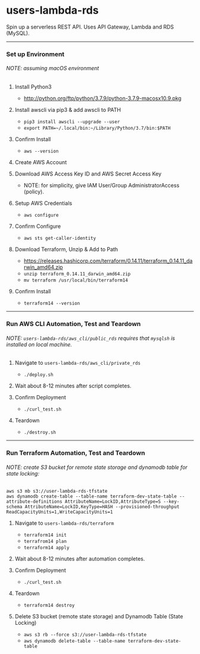 # users-lambda-rds
Spin up a serverless REST API. Uses API Gateway, Lambda and RDS (MySQL).

-------------------------

### Set up Environment
###### NOTE: assuming macOS environment

1. Install Python3
    - http://python.org/ftp/python/3.7.9/python-3.7.9-macosx10.9.pkg

2. Install awscli via pip3 & add awscli to PATH
    - ```pip3 install awscli --upgrade --user```
    - ```export PATH=~/.local/bin:~/Library/Python/3.7/bin:$PATH```

3.  Confirm Install
    - ```aws --version```

4.  Create AWS Account

6.  Download AWS Access Key ID and AWS Secret Access Key
    - NOTE: for simplicity, give IAM User/Group AdministratorAccess (policy).

7.  Setup AWS Credentials
    - ```aws configure```

8.  Confirm Configure
    - ```aws sts get-caller-identity```

9.  Download Terraform, Unzip & Add to Path
    - https://releases.hashicorp.com/terraform/0.14.11/terraform_0.14.11_darwin_amd64.zip
    - ```unzip terraform_0.14.11_darwin_amd64.zip```
    - ```mv terraform /usr/local/bin/terraform14```

10. Confirm Install
    - ```terraform14 --version```

-------------------------

### Run AWS CLI Automation, Test and Teardown
###### NOTE: ```users-lambda-rds/aws_cli/public_rds``` requires that ```mysqlsh``` is installed on local machine.

1.  Navigate to ```users-lambda-rds/aws_cli/private_rds```
    - ```./deploy.sh```

2.  Wait about 8-12 minutes after script completes.

3.  Confirm Deployment
    - ```./curl_test.sh```

4.  Teardown
    - ```./destroy.sh```

-------------------------

### Run Terraform Automation, Test and Teardown
###### NOTE: create S3 bucket for remote state storage and dynamodb table for state locking:
    aws s3 mb s3://user-lambda-rds-tfstate
    aws dynamodb create-table --table-name terraform-dev-state-table --attribute-definitions AttributeName=LockID,AttributeType=S --key-schema AttributeName=LockID,KeyType=HASH --provisioned-throughput ReadCapacityUnits=1,WriteCapacityUnits=1

1.  Navigate to ```users-lambda-rds/terraform```
    - ```terraform14 init```
    - ```terrafrom14 plan```
    - ```terraform14 apply```

2.  Wait about 8-12 minutes after automation completes.

3.  Confirm Deployment
    - ```./curl_test.sh```

4.  Teardown
    - ```terraform14 destroy```

5.  Delete S3 bucket (remote state storage) and Dynamodb Table (State Locking) 
    - ```aws s3 rb --force s3://user-lambda-rds-tfstate```
    - ```aws dynamodb delete-table --table-name terraform-dev-state-table```
